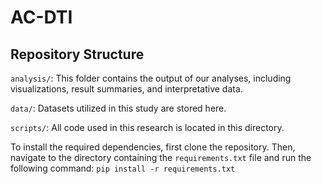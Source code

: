 # AC-DTI

## Repository Structure
```analysis/```: This folder contains the output of our analyses, including visualizations, result summaries, and interpretative data.

```data/```: Datasets utilized in this study are stored here. 

```scripts/```: All code used in this research is located in this directory. 


To install the required dependencies, first clone the repository. Then, navigate to the directory containing the 
```requirements.txt``` file and run the following command: ```pip install -r requirements.txt```




